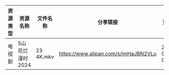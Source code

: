 | 资源类型 | 资源名称       | 文件名称      | 分享链接                                 | 更新时间                |
| ---- | ---------- | --------- | ------------------------------------ | ------------------- |
| 电视剧  | S山花烂漫时2024 | 23 4K.mkv | https://www.alipan.com/s/jmHaJBN2VLu | 2024-09-27 00:07:19 |
